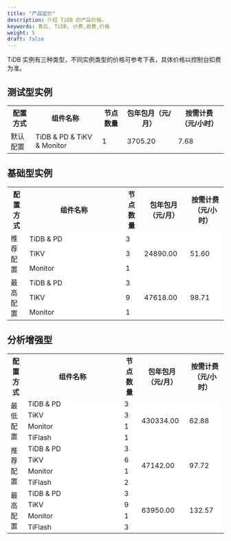 ```yaml
---
title: "产品定价"
description: 介绍 TiDB 的产品价格。
keywords: 青云, TiDB, 计费,收费,价格
weight: 5
draft: false
---
```


TiDB 实例有三种类型，不同实例类型的价格可参考下表，具体价格以控制台扣费为准。

## 测试型实例

<table>  
  <tr><th>配置方式</th><th>组件名称</th><th>节点数量</th><th>包年包月（元/月）</th><th>按需计费（元/小时）</th></tr>  
  <tr><td>默认配置</td><td>TiDB & PD & TiKV & Monitor</td><td>1</td><td>3705.20</td><td>7.68</td></tr></table>

## 基础型实例

<table>
  <tr><th>配置方式</th><th style="width: 208px;">组件名称</th><th>节点数量</th><th>包年包月（元/月）</th><th>按需计费（元/小时）</th></tr>
  <tr style="background:#fff;"><td rowspan='3'>推荐配置</td><td>TiDB & PD</td><td>3</td><td rowspan='3'>24890.00</td><td rowspan='3'>51.60</td></tr>
  <tr style="background:#fff;"><td>TiKV</td><td>3</td></tr>
  <tr style="background:#fff;"><td>Monitor</td><td>1</td></tr>
  <tr style="background:#fff;"><td rowspan='3'>最高配置</td><td>TiDB & PD</td><td>3</td><td rowspan='3'>47618.00</td><td rowspan='3'>98.71</td></tr>
  <tr style="background:#fff;"><td>TiKV</td><td>9</td></tr>
  <tr style="background:#fff;"><td>Monitor</td><td>1</td></tr>
</table>

## 分析增强型

<table>
  <tr><th>配置方式</th><th style="width: 208px;">组件名称</th><th>节点数量</th><th>包年包月（元/月）</th><th>按需计费（元/小时）</th></tr>
  <tr style="background:#fff;"><td rowspan='4'>最低配置</td><td>TiDB & PD</td><td>3</td><td rowspan='4'>430334.00</td><td rowspan='4'>62.88</td></tr>
  <tr style="background:#fff;"><td>TiKV</td><td>3</td></tr>
  <tr style="background:#fff;"><td>Monitor</td><td>1</td></tr>  
  <tr style="background:#fff;"><td>TiFlash</td><td>1</td></tr>
  <tr style="background:#fff;"><td rowspan='4'>推荐配置</td><td>TiDB & PD</td><td>3</td><td rowspan='4'>47142.00</td><td rowspan='4'>97.72</td></tr>
  <tr style="background:#fff;"><td>TiKV</td><td>6</td></tr>
  <tr style="background:#fff;"><td>Monitor</td><td>1</td></tr>
  <tr style="background:#fff;"><td>TiFlash</td><td>2</td></tr>
  <tr style="background:#fff;"><td rowspan='4'>最高配置</td><td>TiDB & PD</td><td>3</td><td rowspan='4'>63950.00</td><td rowspan='4'>132.57</td></tr>
  <tr style="background:#fff;"><td>TiKV</td><td>9</td></tr>
  <tr style="background:#fff;"><td>Monitor</td><td>1</td></tr>
  <tr style="background:#fff;"><td>TiFlash</td><td>3</td></tr>
</table>

